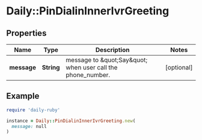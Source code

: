 # Daily::PinDialinInnerIvrGreeting

## Properties

| Name | Type | Description | Notes |
| ---- | ---- | ----------- | ----- |
| **message** | **String** | message to \&quot;Say\&quot; when user call the phone_number. | [optional] |

## Example

```ruby
require 'daily-ruby'

instance = Daily::PinDialinInnerIvrGreeting.new(
  message: null
)
```

